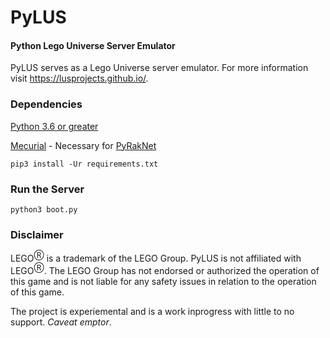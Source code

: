 # PyLUS
#### Python Lego Universe Server Emulator
PyLUS serves as a Lego Universe server emulator. For more information visit https://lusprojects.github.io/.

### Dependencies

[Python 3.6 or greater](https://www.python.org/downloads/)

[Mecurial](https://www.mercurial-scm.org/downloads) - Necessary for [PyRakNet](https://bitbucket.org/lcdr/pyraknet)
```
pip3 install -Ur requirements.txt
```

### Run the Server
```
python3 boot.py
```

### Disclaimer
LEGO<sup>Ⓡ</sup> is a trademark of the LEGO Group. PyLUS is not affiliated with LEGO<sup>Ⓡ</sup>. The LEGO Group has not endorsed or authorized the operation of this game and is not liable for any safety issues in relation to the operation of this game.

The project is experiemental and is a work inprogress with little to no support. *Caveat emptor*.